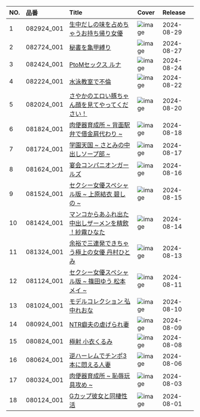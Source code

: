 |NO.|品番|Title|Cover|Release|
|:---|:---|:---|:---|:---|
1|082924_001|[生中だしの味を占めちゃうお持ち帰り女優](https://www.avmoive.top/index.php/archives/33816/)|![image](https://www.1pondo.tv/assets/sample/082924_001/str.jpg)|2024-08-29
2|082724_001|[秘書を亀甲縛り](https://www.avmoive.top/index.php/archives/33817/)|![image](https://www.1pondo.tv/assets/sample/082724_001/str.jpg)|2024-08-27
3|082424_001|[PtoMセックス ルナ](https://www.avmoive.top/index.php/archives/33818/)|![image](https://www.1pondo.tv/assets/sample/082424_001/str.jpg)|2024-08-24
4|082224_001|[水泳教室で不倫](https://www.avmoive.top/index.php/archives/33819/)|![image](https://www.1pondo.tv/assets/sample/082224_001/str.jpg)|2024-08-22
5|082024_001|[さやかのエロい豚ちゃん顔を見てやってください！](https://www.avmoive.top/index.php/archives/33820/)|![image](https://www.1pondo.tv/assets/sample/082024_001/str.jpg)|2024-08-20
6|081824_001|[肉便器育成所 ~ 背面駅弁で借金肩代わり ~](https://www.avmoive.top/index.php/archives/33821/)|![image](https://www.1pondo.tv/assets/sample/081824_001/str.jpg)|2024-08-18
7|081724_001|[学園天国 ~ さとみの中出しソープ部 ~](https://www.avmoive.top/index.php/archives/33822/)|![image](https://www.1pondo.tv/assets/sample/081724_001/str.jpg)|2024-08-17
8|081624_001|[宴会コンパニオンガールズ](https://www.avmoive.top/index.php/archives/33823/)|![image](https://www.1pondo.tv/assets/sample/081624_001/str.jpg)|2024-08-16
9|081524_001|[セクシー女優スペシャル版 ~  上原結衣  碧しの ~](https://www.avmoive.top/index.php/archives/33824/)|![image](https://www.1pondo.tv/assets/sample/081524_001/str.jpg)|2024-08-15
10|081424_001|[マンコからあふれ出た中出しザーメンを精飲 ！紗霧ひなた](https://www.avmoive.top/index.php/archives/33825/)|![image](https://www.1pondo.tv/assets/sample/081424_001/str.jpg)|2024-08-14
11|081324_001|[余裕で三連発できちゃう極上の女優 丹村ひとみ](https://www.avmoive.top/index.php/archives/33826/)|![image](https://www.1pondo.tv/assets/sample/081324_001/str.jpg)|2024-08-13
12|081124_001|[セクシー女優スペシャル版 ~ 篠田ゆう 松本メイ ~](https://www.avmoive.top/index.php/archives/33827/)|![image](https://www.1pondo.tv/assets/sample/081124_001/str.jpg)|2024-08-11
13|081024_001|[モデルコレクション 弘中れおな](https://www.avmoive.top/index.php/archives/33828/)|![image](https://www.1pondo.tv/assets/sample/081024_001/str.jpg)|2024-08-10
14|080924_001|[NTR癖夫の虐げられ妻](https://www.avmoive.top/index.php/archives/33829/)|![image](https://www.1pondo.tv/assets/sample/080924_001/str.jpg)|2024-08-09
15|080824_001|[極射 小衣くるみ](https://www.avmoive.top/index.php/archives/33830/)|![image](https://www.1pondo.tv/assets/sample/080824_001/str.jpg)|2024-08-08
16|080624_001|[逆ハーレムでチンポ3本に悶える人妻](https://www.avmoive.top/index.php/archives/33831/)|![image](https://www.1pondo.tv/assets/sample/080624_001/str.jpg)|2024-08-06
17|080324_001|[肉便器育成所 ~ 恥辱玩具攻め ~](https://www.avmoive.top/index.php/archives/33832/)|![image](https://www.1pondo.tv/assets/sample/080324_001/str.jpg)|2024-08-03
18|080124_001|[Gカップ彼女と同棲性活](https://www.avmoive.top/index.php/archives/33833/)|![image](https://www.1pondo.tv/assets/sample/080124_001/str.jpg)|2024-08-01